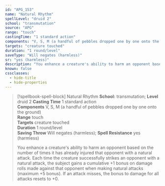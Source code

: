 ```yaml
---
id: "APG_153"
name: "Natural Rhythm"
spellLevel: "druid 2"
school: "transmutation"
source: "APG"
range: "touch"
castingTime: "1 standard action"
components: "V, S, M (a handful of pebbles dropped one by one onto the ground)"
targets: "creature touched"
duration: "1 round/level"
saveType: "Will negates (harmless)"
sr: "yes (harmless)"
description: "You enhance a creature's ability to harm an opponent based on the number of times it has already injured that opponent with a natural attack. Each time the creature successfully strikes an opponent with a natural attack, the subject gains a cumulative +1 bonus on damage rolls made against that opponent when making natural attacks (maximum +5 bonus). If an attack misses, the bonus to damage for all attacks resets to +0."
known: false
cssclasses:
  - hide-title
  - hide-properties
---
```


> [!spellbook-spell-block] Natural Rhythm
> **School:** transmutation; **Level** druid 2
> **Casting Time** 1 standard action  
> **Components** V, S, M (a handful of pebbles dropped one by one onto the ground)  
> **Range** touch  
> **Targets** creature touched  
> **Duration** 1 round/level  
> **Saving Throw** Will negates (harmless); **Spell Resistance** yes (harmless)
> 
> You enhance a creature's ability to harm an opponent based on the number of times it has already injured that opponent with a natural attack. Each time the creature successfully strikes an opponent with a natural attack, the subject gains a cumulative +1 bonus on damage rolls made against that opponent when making natural attacks (maximum +5 bonus). If an attack misses, the bonus to damage for all attacks resets to +0.